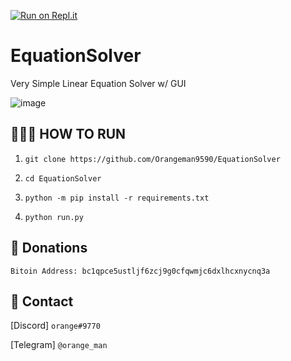 [![Run on Repl.it](https://repl.it/badge/github/Orangeman9590/EquationSolver)](https://repl.it/github/Orangeman9590/EquationSolver)
# EquationSolver

Very Simple Linear Equation Solver w/ GUI


![image](https://user-images.githubusercontent.com/61301004/94467245-a0d27e80-0190-11eb-8055-28422646dd72.png)





👨🏼‍💻 HOW TO RUN
----------------
1. ```git clone https://github.com/Orangeman9590/EquationSolver```

2. ```cd EquationSolver```

3. ```python -m pip install -r requirements.txt```

4. ```python run.py```




💯 Donations
-----------
```Bitoin Address: bc1qpce5ustljf6zcj9g0cfqwmjc6dxlhcxnycnq3a```





📲 Contact
--------------
[Discord] ```orange#9770```

[Telegram] ```@orange_man```
